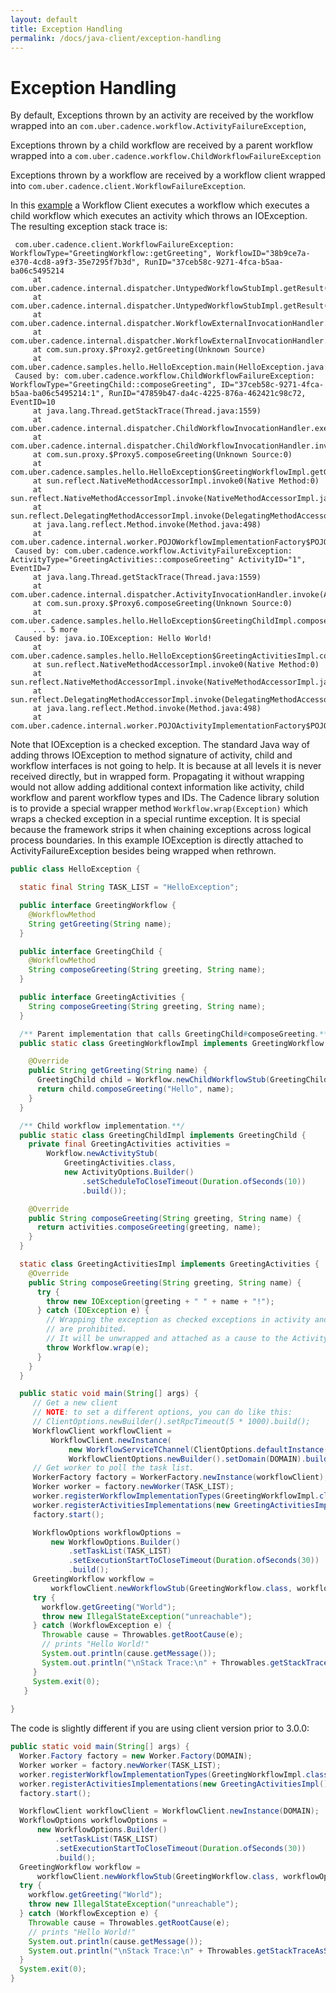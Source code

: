 ```yaml
---
layout: default
title: Exception Handling
permalink: /docs/java-client/exception-handling
---
```


# Exception Handling

By default, Exceptions thrown by an activity are received by the workflow wrapped into an `com.uber.cadence.workflow.ActivityFailureException`,

Exceptions thrown by a child workflow are received by a parent workflow wrapped into a `com.uber.cadence.workflow.ChildWorkflowFailureException`

Exceptions thrown by a workflow are received by a workflow client wrapped into `com.uber.cadence.client.WorkflowFailureException`.


 In this [example](https://github.com/uber/cadence-java-samples/blob/master/src/main/java/com/uber/cadence/samples/hello/HelloException.java) a Workflow Client executes a workflow which executes a child workflow which
 executes an activity which throws an IOException. The resulting exception stack trace is:

```
 com.uber.cadence.client.WorkflowFailureException: WorkflowType="GreetingWorkflow::getGreeting", WorkflowID="38b9ce7a-e370-4cd8-a9f3-35e7295f7b3d", RunID="37ceb58c-9271-4fca-b5aa-ba06c5495214
     at com.uber.cadence.internal.dispatcher.UntypedWorkflowStubImpl.getResult(UntypedWorkflowStubImpl.java:139)
     at com.uber.cadence.internal.dispatcher.UntypedWorkflowStubImpl.getResult(UntypedWorkflowStubImpl.java:111)
     at com.uber.cadence.internal.dispatcher.WorkflowExternalInvocationHandler.startWorkflow(WorkflowExternalInvocationHandler.java:187)
     at com.uber.cadence.internal.dispatcher.WorkflowExternalInvocationHandler.invoke(WorkflowExternalInvocationHandler.java:113)
     at com.sun.proxy.$Proxy2.getGreeting(Unknown Source)
     at com.uber.cadence.samples.hello.HelloException.main(HelloException.java:117)
 Caused by: com.uber.cadence.workflow.ChildWorkflowFailureException: WorkflowType="GreetingChild::composeGreeting", ID="37ceb58c-9271-4fca-b5aa-ba06c5495214:1", RunID="47859b47-da4c-4225-876a-462421c98c72, EventID=10
     at java.lang.Thread.getStackTrace(Thread.java:1559)
     at com.uber.cadence.internal.dispatcher.ChildWorkflowInvocationHandler.executeChildWorkflow(ChildWorkflowInvocationHandler.java:114)
     at com.uber.cadence.internal.dispatcher.ChildWorkflowInvocationHandler.invoke(ChildWorkflowInvocationHandler.java:71)
     at com.sun.proxy.$Proxy5.composeGreeting(Unknown Source:0)
     at com.uber.cadence.samples.hello.HelloException$GreetingWorkflowImpl.getGreeting(HelloException.java:70)
     at sun.reflect.NativeMethodAccessorImpl.invoke0(Native Method:0)
     at sun.reflect.NativeMethodAccessorImpl.invoke(NativeMethodAccessorImpl.java:62)
     at sun.reflect.DelegatingMethodAccessorImpl.invoke(DelegatingMethodAccessorImpl.java:43)
     at java.lang.reflect.Method.invoke(Method.java:498)
     at com.uber.cadence.internal.worker.POJOWorkflowImplementationFactory$POJOWorkflowImplementation.execute(POJOWorkflowImplementationFactory.java:160)
 Caused by: com.uber.cadence.workflow.ActivityFailureException: ActivityType="GreetingActivities::composeGreeting" ActivityID="1", EventID=7
     at java.lang.Thread.getStackTrace(Thread.java:1559)
     at com.uber.cadence.internal.dispatcher.ActivityInvocationHandler.invoke(ActivityInvocationHandler.java:75)
     at com.sun.proxy.$Proxy6.composeGreeting(Unknown Source:0)
     at com.uber.cadence.samples.hello.HelloException$GreetingChildImpl.composeGreeting(HelloException.java:85)
     ... 5 more
 Caused by: java.io.IOException: Hello World!
     at com.uber.cadence.samples.hello.HelloException$GreetingActivitiesImpl.composeGreeting(HelloException.java:93)
     at sun.reflect.NativeMethodAccessorImpl.invoke0(Native Method:0)
     at sun.reflect.NativeMethodAccessorImpl.invoke(NativeMethodAccessorImpl.java:62)
     at sun.reflect.DelegatingMethodAccessorImpl.invoke(DelegatingMethodAccessorImpl.java:43)
     at java.lang.reflect.Method.invoke(Method.java:498)
     at com.uber.cadence.internal.worker.POJOActivityImplementationFactory$POJOActivityImplementation.execute(POJOActivityImplementationFactory.java:162)
```

 Note that IOException is a checked exception. The standard Java way of adding
 throws IOException to method signature of activity, child and workflow interfaces is not going to help. It is
 because at all levels it is never received directly, but in wrapped form. Propagating it without
 wrapping would not allow adding additional context information like activity, child workflow and
 parent workflow types and IDs. The Cadence library solution is to provide a special wrapper
 method `Workflow.wrap(Exception)` which wraps a checked exception in a special runtime
 exception. It is special because the framework strips it when chaining exceptions across logical
 process boundaries. In this example IOException is directly attached to ActivityFailureException
 besides being wrapped when rethrown.

```java
public class HelloException {

  static final String TASK_LIST = "HelloException";

  public interface GreetingWorkflow {
    @WorkflowMethod
    String getGreeting(String name);
  }

  public interface GreetingChild {
    @WorkflowMethod
    String composeGreeting(String greeting, String name);
  }

  public interface GreetingActivities {
    String composeGreeting(String greeting, String name);
  }

  /** Parent implementation that calls GreetingChild#composeGreeting.**/
  public static class GreetingWorkflowImpl implements GreetingWorkflow {

    @Override
    public String getGreeting(String name) {
      GreetingChild child = Workflow.newChildWorkflowStub(GreetingChild.class);
      return child.composeGreeting("Hello", name);
    }
  }

  /** Child workflow implementation.**/
  public static class GreetingChildImpl implements GreetingChild {
    private final GreetingActivities activities =
        Workflow.newActivityStub(
            GreetingActivities.class,
            new ActivityOptions.Builder()
                .setScheduleToCloseTimeout(Duration.ofSeconds(10))
                .build());

    @Override
    public String composeGreeting(String greeting, String name) {
      return activities.composeGreeting(greeting, name);
    }
  }

  static class GreetingActivitiesImpl implements GreetingActivities {
    @Override
    public String composeGreeting(String greeting, String name) {
      try {
        throw new IOException(greeting + " " + name + "!");
      } catch (IOException e) {
        // Wrapping the exception as checked exceptions in activity and workflow interface methods
        // are prohibited.
        // It will be unwrapped and attached as a cause to the ActivityFailureException.
        throw Workflow.wrap(e);
      }
    }
  }

  public static void main(String[] args) {
     // Get a new client
     // NOTE: to set a different options, you can do like this:
     // ClientOptions.newBuilder().setRpcTimeout(5 * 1000).build();
     WorkflowClient workflowClient =
         WorkflowClient.newInstance(
             new WorkflowServiceTChannel(ClientOptions.defaultInstance()),
             WorkflowClientOptions.newBuilder().setDomain(DOMAIN).build());
     // Get worker to poll the task list.
     WorkerFactory factory = WorkerFactory.newInstance(workflowClient);
     Worker worker = factory.newWorker(TASK_LIST);
     worker.registerWorkflowImplementationTypes(GreetingWorkflowImpl.class, GreetingChildImpl.class);
     worker.registerActivitiesImplementations(new GreetingActivitiesImpl());
     factory.start();

     WorkflowOptions workflowOptions =
         new WorkflowOptions.Builder()
             .setTaskList(TASK_LIST)
             .setExecutionStartToCloseTimeout(Duration.ofSeconds(30))
             .build();
     GreetingWorkflow workflow =
         workflowClient.newWorkflowStub(GreetingWorkflow.class, workflowOptions);
     try {
       workflow.getGreeting("World");
       throw new IllegalStateException("unreachable");
     } catch (WorkflowException e) {
       Throwable cause = Throwables.getRootCause(e);
       // prints "Hello World!"
       System.out.println(cause.getMessage());
       System.out.println("\nStack Trace:\n" + Throwables.getStackTraceAsString(e));
     }
     System.exit(0);
   }
   
}
```

The code is slightly different if you are using client version prior to 3.0.0:
```java
public static void main(String[] args) {
  Worker.Factory factory = new Worker.Factory(DOMAIN);
  Worker worker = factory.newWorker(TASK_LIST);
  worker.registerWorkflowImplementationTypes(GreetingWorkflowImpl.class, GreetingChildImpl.class);
  worker.registerActivitiesImplementations(new GreetingActivitiesImpl());
  factory.start();

  WorkflowClient workflowClient = WorkflowClient.newInstance(DOMAIN);
  WorkflowOptions workflowOptions =
      new WorkflowOptions.Builder()
          .setTaskList(TASK_LIST)
          .setExecutionStartToCloseTimeout(Duration.ofSeconds(30))
          .build();
  GreetingWorkflow workflow =
      workflowClient.newWorkflowStub(GreetingWorkflow.class, workflowOptions);
  try {
    workflow.getGreeting("World");
    throw new IllegalStateException("unreachable");
  } catch (WorkflowException e) {
    Throwable cause = Throwables.getRootCause(e);
    // prints "Hello World!"
    System.out.println(cause.getMessage());
    System.out.println("\nStack Trace:\n" + Throwables.getStackTraceAsString(e));
  }
  System.exit(0);
}
```

